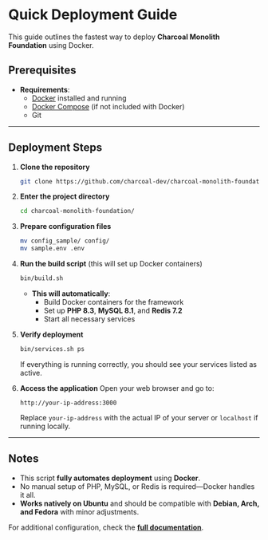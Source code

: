 # Quick Deployment Guide

This guide outlines the fastest way to deploy **Charcoal Monolith Foundation** using Docker.

## Prerequisites

- **Requirements**:
    - [Docker](https://docs.docker.com/get-docker/) installed and running
    - [Docker Compose](https://docs.docker.com/compose/install/) (if not included with Docker)
    - Git

---

## Deployment Steps

1. **Clone the repository**
   ```sh
   git clone https://github.com/charcoal-dev/charcoal-monolith-foundation
   ```

2. **Enter the project directory**
   ```sh
   cd charcoal-monolith-foundation/
   ```

3. **Prepare configuration files**
   ```sh
   mv config_sample/ config/
   mv sample.env .env
   ```

4. **Run the build script** (this will set up Docker containers)
   ```sh
   bin/build.sh
   ```

    - **This will automatically**:
        - Build Docker containers for the framework
        - Set up **PHP 8.3**, **MySQL 8.1**, and **Redis 7.2**
        - Start all necessary services

5. **Verify deployment**
   ```sh
   bin/services.sh ps
   ```

   If everything is running correctly, you should see your services listed as active.

6. **Access the application**
   Open your web browser and go to:
   ```
   http://your-ip-address:3000
   ```

   Replace `your-ip-address` with the actual IP of your server or `localhost` if running locally.

---

## Notes

- This script **fully automates deployment** using **Docker**.
- No manual setup of PHP, MySQL, or Redis is required—Docker handles it all.
- **Works natively on Ubuntu** and should be compatible with **Debian, Arch, and Fedora** with minor adjustments.

For additional configuration, check the **[full documentation](FOUNDATION.md)**.

